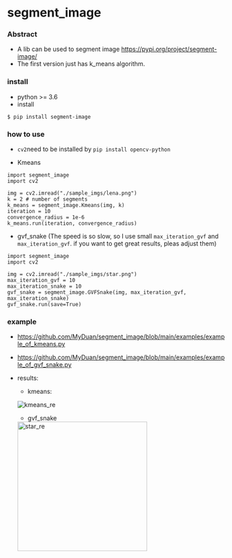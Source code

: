 # segment_image

### Abstract

- A lib can be used to segment image https://pypi.org/project/segment-image/
- The first version just has k_means algorithm.

### install

- python >= 3.6
- install
```
$ pip install segment-image
```


### how to use 

- `cv2`need to be installed by
`
pip install opencv-python
`

- Kmeans
```
import segment_image
import cv2

img = cv2.imread("./sample_imgs/lena.png")
k = 2 # number of segments
k_means = segment_image.Kmeans(img, k)
iteration = 10
convergence_radius = 1e-6
k_means.run(iteration, convergence_radius)

```

- gvf_snake (The speed is so slow, so I use small `max_iteration_gvf` and `max_iteration_gvf`. if you want to get great results, pleas adjust them)
```
import segment_image
import cv2

img = cv2.imread("./sample_imgs/star.png")
max_iteration_gvf = 10
max_iteration_snake = 10
gvf_snake = segment_image.GVFSnake(img, max_iteration_gvf, max_iteration_snake)
gvf_snake.run(save=True)

```

### example

- https://github.com/MyDuan/segment_image/blob/main/examples/example_of_kmeans.py
- https://github.com/MyDuan/segment_image/blob/main/examples/example_of_gvf_snake.py
- results:
    - kmeans:

    ![kmeans_re](https://user-images.githubusercontent.com/19246998/113019886-04c81500-91bd-11eb-8075-016c64f5161b.png)

    - gvf_snake
    <img width="300" alt="star_re" src="https://user-images.githubusercontent.com/19246998/135444069-82e60a2d-7f99-4266-990e-5c4e99ccf76b.png">

    

